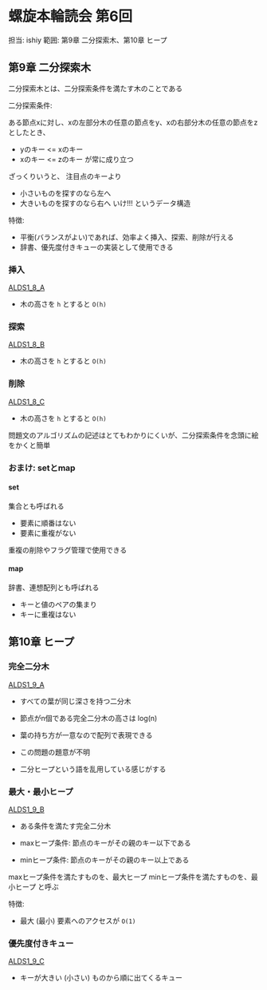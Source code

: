 # 螺旋本輪読会 第6回
担当: ishiy
範囲: 第9章 二分探索木、第10章 ヒープ

## 第9章 二分探索木
二分探索木とは、二分探索条件を満たす木のことである

二分探索条件:

  ある節点xに対し、xの左部分木の任意の節点をy、xの右部分木の任意の節点をzとしたとき、
  - yのキー <= xのキー
  - xのキー <= zのキー
  が常に成り立つ

ざっくりいうと、
注目点のキーより
- 小さいものを探すのなら左へ
- 大きいものを探すのなら右へ
いけ!!!
というデータ構造

特徴:
- 平衡(バランスがよい)であれば、効率よく挿入、探索、削除が行える
- 辞書、優先度付きキューの実装として使用できる

### 挿入
[ALDS1_8_A](http://judge.u-aizu.ac.jp/onlinejudge/description.jsp?id=ALDS1_8_A&lang=jp)

- 木の高さを `h` とすると `O(h)`

### 探索
[ALDS1_8_B](http://judge.u-aizu.ac.jp/onlinejudge/description.jsp?id=ALDS1_8_B&lang=jp)

- 木の高さを `h` とすると `O(h)`

### 削除
[ALDS1_8_C](http://judge.u-aizu.ac.jp/onlinejudge/description.jsp?id=ALDS1_8_C&lang=jp)

- 木の高さを `h` とすると `O(h)`

問題文のアルゴリズムの記述はとてもわかりにくいが、二分探索条件を念頭に絵をかくと簡単

### おまけ: setとmap
#### set
集合とも呼ばれる

- 要素に順番はない
- 要素に重複がない

重複の削除やフラグ管理で使用できる

#### map
辞書、連想配列とも呼ばれる

- キーと値のペアの集まり
- キーに重複はない

## 第10章 ヒープ
### 完全二分木
[ALDS1_9_A](http://judge.u-aizu.ac.jp/onlinejudge/description.jsp?id=ALDS1_9_A&lang=jp)

- すべての葉が同じ深さを持つ二分木
- 節点がn個である完全二分木の高さは log(n)
- 葉の持ち方が一意なので配列で表現できる

- この問題の題意が不明
- 二分ヒープという語を乱用している感じがする

### 最大・最小ヒープ
[ALDS1_9_B](http://judge.u-aizu.ac.jp/onlinejudge/description.jsp?id=ALDS1_9_B&lang=jp)

- ある条件を満たす完全二分木

- maxヒープ条件: 節点のキーがその親のキー以下である
- minヒープ条件: 節点のキーがその親のキー以上である

maxヒープ条件を満たすものを、最大ヒープ
minヒープ条件を満たすものを、最小ヒープ
と呼ぶ

特徴:
- 最大 (最小) 要素へのアクセスが `O(1)`

### 優先度付きキュー
[ALDS1_9_C](http://judge.u-aizu.ac.jp/onlinejudge/description.jsp?id=ALDS1_9_C&lang=jp)

- キーが大きい (小さい) ものから順に出てくるキュー

